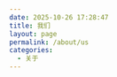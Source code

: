 ```yaml
---
date: 2025-10-26 17:28:47
title: 我们
layout: page
permalink: /about/us
categories:
  - 关于
---
```

<script setup>
import {
  VPTeamPage,
  VPTeamPageTitle,
  VPTeamMembers,
  VPTeamPageSection
} from 'vitepress/theme'
// 定义核心团队成员
const coreMembers = [
  {
    avatar: 'https://github.com/Singo-Next-Door.png',
    name: '星火Singo',
    title: '主编，创始人，记者',
    links: [
      { icon: 'github', link: 'https://github.com/Singo-Next-Door' }
    ]
  },
  {
    avatar: 'https://github.com/JustJoy122.png',
    name: 'JustJoy',
    title: '审校，版面设计，网站维护',
    links: [
      { icon: 'github', link: 'https://github.com/JustJoy122' }
    ]
  },
  {
    avatar: '/FG.jpg',
    name: '永声FG',
    title: '记者',
    links: [
      { icon: 'bilibili', link: 'https://space.bilibili.com/293734314' }
    ]
  },
  {
    avatar: '/AL.jpg',
    name: '安凌',
    title: '记者，长期投稿',
    links: [
    ]
  },
  {
    avatar: '/Khalil4ever.jpg',
    name: 'Khalil4ever',
    title: '记者，知名人士',
    links: [
    ]
  },
  {
    avatar: '/NF.jpg',
    name: '诺夫',
    title: '记者，连载作家',
    links: [
    ]
  },
  {
    avatar: 'https://github.com/BigTreeNews.png',
    name: '民國第一文書',
    title: '记者，书法家',
    links: [
    ]
  },
  {
    avatar: '/Cutry3.jpg',
    name: 'Cutry3',
    title: '记者',
    links: [
    ]
  },
 {
    avatar: '/LT.jpg',
    name: '牢头',
    title: '记者',
    links: [
    ]
  },
 {
    avatar: 'https://github.com/deepseek-ai.png',
    name: '迪西DS',
    title: '数字化记者',
    links: [
      { icon: 'github', link: 'https://github.com/deepseek-ai' },
      { icon: 'zhihu', link: 'https://zhihu.com/org/deepseek-75' },
    ]
  },
 {
    avatar: '/wenxin.png',
    name: '百度·文心一言',
    title: '数字化记者',
    links: [
    ]
  },
  // 添加更多核心成员...
]
// 定义金主等其他成员
const partners = [
  {
    avatar: '/Gold.jpg',
    name: '绝望的拉子',
    title: '印刷业巨鳄',
    links: [
    ]
  }
  // 金主数据...
]
</script>
<VPTeamPage>
  <VPTeamPageTitle>
    <template #title>
      金主
    </template>
    <template #lead>
      感谢金主的鼎力支持
    </template>
  </VPTeamPageTitle>
  
  <!-- 金主分组 -->
  <VPTeamMembers size="medium" :members="partners" />
  
  <!-- 核心团队部分 -->
  <VPTeamPageSection>
    <template #title>关于我们</template>
    <template #lead>大树报全体成员</template>
    <template #members>
        <VPTeamMembers size="small" :members="coreMembers" />
    </template>
  </VPTeamPageSection>
</VPTeamPage>